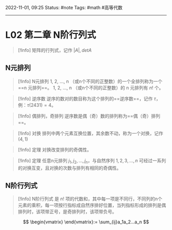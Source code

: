 2022-11-01, 09:25
Status: #note
Tags: #math #高等代数 

---

# L02 第二章 N阶行列式

> [!Info]
> 矩阵的行列式，记作 $|A|,detA$

## N元排列

> [!Info] N元排列
> 1, 2, ..., n （或n个不同的正整数）的一个全排列称为一个 ==n 元排列==。
> 1, 2, ..., n （或n个不同的正整数）的 n 元排列有 $n!$ 个。

> [!Info] 逆序数
> 逆序的数对的数目称为这个排列的==逆序数==，记作 $\tau$，例：$\tau(2431) = 4$。

> [!Info] 偶排列，奇排列
> 逆序数是偶（奇）数的排列称为==偶（奇）排列==。

> [!Info] 对换
> 排列中两个元素互换位置，其余数不动，称为一个对换，记作$(4,1)$

> [!Info] 定理
> 对换改变排列的奇偶性。

> [!Info] 定理
> 任意n元排列 $j_1,j_2,...,j_n$，与自然序列 $1,2,3,...,n$ 可经过一系列的对换互变，且对换的次数与排列有相同的奇偶性。

## N阶行列式

> [!Info] N阶行列式
> 是 $n!$ 项的代数和，其中每一项是不同行，不同列的n个元素的乘积，每一项按行指标成自然序排好位置，当列指标形成的排列是偶排列时，该项带正号，是奇排列时，该项带负号。

$$
\begin{vmatrix}
\end{vmatrix}:= \sum_{ij}a_1a_2...a_n
$$
